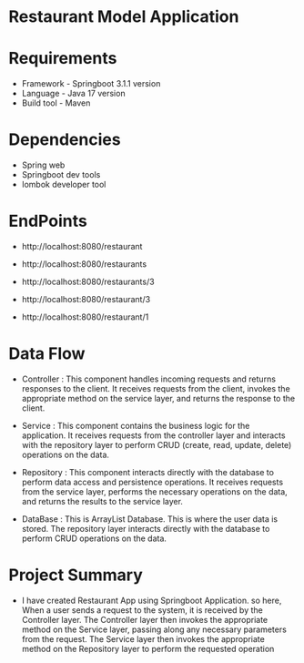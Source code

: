 # Restaurant Model Application

# Requirements

* Framework - Springboot 3.1.1 version
* Language - Java 17 version
* Build tool - Maven

# Dependencies

* Spring web
* Springboot dev tools
* lombok developer tool


# EndPoints

* http://localhost:8080/restaurant


* http://localhost:8080/restaurants


* http://localhost:8080/restaurants/3


* http://localhost:8080/restaurant/3


* http://localhost:8080/restaurant/1


# Data Flow

* Controller : This component handles incoming requests and returns responses to the client. It receives requests from the client, invokes the appropriate method on the service layer, and returns the response to the client.


* Service : This component contains the business logic for the application. It receives requests from the controller layer and interacts with the repository layer to perform CRUD (create, read, update, delete) operations on the data.


* Repository : This component interacts directly with the database to perform data access and persistence operations. It receives requests from the service layer, performs the necessary operations on the data, and returns the results to the service layer.


* DataBase : This is ArrayList Database. This is where the user data is stored. The repository layer interacts directly with the database to perform CRUD operations on the data.

# Project Summary

* I have created Restaurant App using Springboot Application. so here, When a user sends a request to the system, it is received by the Controller layer. The Controller layer then invokes the appropriate method on the Service layer, passing along any necessary parameters from the request. The Service layer then invokes the appropriate method on the Repository layer to perform the requested operation